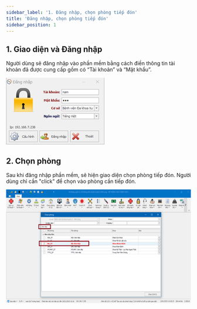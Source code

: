 ```yaml
---
sidebar_label: '1. Đăng nhập, chọn phòng tiếp đón'
title: 'Đăng nhập, chọn phòng tiếp đón'
sidebar_position: 1
---
```


## 1. Giao diện và Đăng nhập

Người dùng sẽ đăng nhập vào phần mềm bằng cách điền thông tin tài khoản đã được cung cấp gồm có “Tài khoản” và “Mật khẩu”.

<div className="center-container">
  <img src="/img/giao-dien-dang-nhap.png" alt="Giao diện đăng nhập" />
</div>


## 2. Chọn phòng

Sau khi đăng nhập phần mềm, sẽ hiện giao diện chọn phòng tiếp đón. Người dùng chỉ cần "click" để chọn vào phòng cần tiếp đón.

<div className="center-container">
  <img src="/img/giao-dien-chon-phong.png" alt="Giao diện đăng nhập" />
</div>

